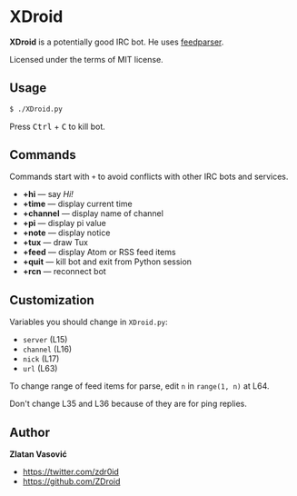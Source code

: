 # XDroid

**XDroid** is a potentially good IRC bot. He uses
[feedparser](http://code.google.com/p/feedparser/).

Licensed under the terms of MIT license.

## Usage

```bash
$ ./XDroid.py
```

Press <kbd>Ctrl</kbd> + <kbd>C</kbd> to kill bot.

## Commands

Commands start with `+` to avoid conflicts with other IRC bots and services.

* **+hi** — say *Hi!*
* **+time** — display current time
* **+channel** — display name of channel
* **+pi** — display pi value
* **+note** — display notice
* **+tux** — draw Tux
* **+feed** — display Atom or RSS feed items
* **+quit** — kill bot and exit from Python session
* **+rcn** — reconnect bot

## Customization

Variables you should change in `XDroid.py`:

* `server` (L15)
* `channel` (L16)
* `nick` (L17)
* `url` (L63)

To change range of feed items for parse, edit `n` in `range(1, n)` at L64.

Don't change L35 and L36 because of they are for ping replies.

## Author

**Zlatan Vasović**

* <https://twitter.com/zdr0id>
* <https://github.com/ZDroid>